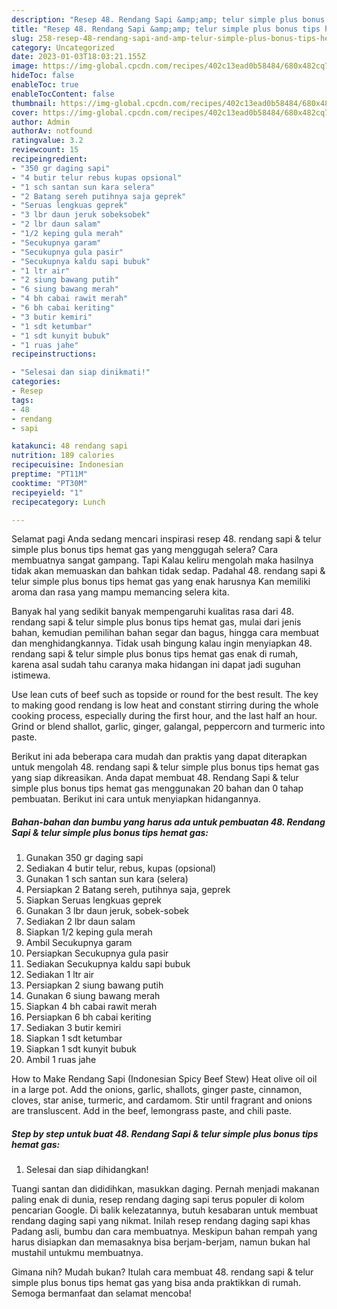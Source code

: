 ```yaml
---
description: "Resep 48. Rendang Sapi &amp;amp; telur simple plus bonus tips hemat gas Menu Buat lebaran"
title: "Resep 48. Rendang Sapi &amp;amp; telur simple plus bonus tips hemat gas Menu Buat lebaran"
slug: 258-resep-48-rendang-sapi-and-amp-telur-simple-plus-bonus-tips-hemat-gas-menu-buat-lebaran
category: Uncategorized
date: 2023-01-03T18:03:21.155Z
image: https://img-global.cpcdn.com/recipes/402c13ead0b58484/680x482cq70/48-rendang-sapi-telur-simple-plus-bonus-tips-hemat-gas-foto-resep-utama.jpg
hideToc: false
enableToc: true
enableTocContent: false
thumbnail: https://img-global.cpcdn.com/recipes/402c13ead0b58484/680x482cq70/48-rendang-sapi-telur-simple-plus-bonus-tips-hemat-gas-foto-resep-utama.jpg
cover: https://img-global.cpcdn.com/recipes/402c13ead0b58484/680x482cq70/48-rendang-sapi-telur-simple-plus-bonus-tips-hemat-gas-foto-resep-utama.jpg
author: Admin
authorAv: notfound
ratingvalue: 3.2
reviewcount: 15
recipeingredient:
- "350 gr daging sapi"
- "4 butir telur rebus kupas opsional"
- "1 sch santan sun kara selera"
- "2 Batang sereh putihnya saja geprek"
- "Seruas lengkuas geprek"
- "3 lbr daun jeruk sobeksobek"
- "2 lbr daun salam"
- "1/2 keping gula merah"
- "Secukupnya garam"
- "Secukupnya gula pasir"
- "Secukupnya kaldu sapi bubuk"
- "1 ltr air"
- "2 siung bawang putih"
- "6 siung bawang merah"
- "4 bh cabai rawit merah"
- "6 bh cabai keriting"
- "3 butir kemiri"
- "1 sdt ketumbar"
- "1 sdt kunyit bubuk"
- "1 ruas jahe"
recipeinstructions:

- "Selesai dan siap dinikmati!"
categories:
- Resep
tags:
- 48
- rendang
- sapi

katakunci: 48 rendang sapi 
nutrition: 189 calories
recipecuisine: Indonesian
preptime: "PT11M"
cooktime: "PT30M"
recipeyield: "1"
recipecategory: Lunch

---
```



Selamat pagi Anda sedang mencari inspirasi resep 48. rendang sapi &amp; telur simple plus bonus tips hemat gas yang menggugah selera? Cara membuatnya sangat gampang. Tapi Kalau keliru mengolah maka hasilnya tidak akan memuaskan dan bahkan tidak sedap. Padahal 48. rendang sapi &amp; telur simple plus bonus tips hemat gas yang enak harusnya Kan memiliki aroma dan rasa yang mampu memancing selera kita.


Banyak hal yang sedikit banyak mempengaruhi kualitas rasa dari 48. rendang sapi &amp; telur simple plus bonus tips hemat gas, mulai dari jenis bahan, kemudian pemilihan bahan segar dan bagus, hingga cara membuat dan menghidangkannya. Tidak usah bingung kalau ingin menyiapkan 48. rendang sapi &amp; telur simple plus bonus tips hemat gas enak di rumah, karena asal sudah tahu caranya maka hidangan ini dapat jadi suguhan istimewa.

Use lean cuts of beef such as topside or round for the best result. The key to making good rendang is low heat and constant stirring during the whole cooking process, especially during the first hour, and the last half an hour. Grind or blend shallot, garlic, ginger, galangal, peppercorn and turmeric into paste.


Berikut ini ada beberapa cara mudah dan praktis yang dapat diterapkan untuk mengolah 48. rendang sapi &amp; telur simple plus bonus tips hemat gas yang siap dikreasikan. Anda dapat membuat 48. Rendang Sapi &amp; telur simple plus bonus tips hemat gas menggunakan 20 bahan dan 0 tahap pembuatan. Berikut ini cara untuk menyiapkan hidangannya.

<!--inarticleads1-->

##### Bahan-bahan dan bumbu yang harus ada untuk pembuatan 48. Rendang Sapi &amp; telur simple plus bonus tips hemat gas:

1. Gunakan 350 gr daging sapi
1. Sediakan 4 butir telur, rebus, kupas (opsional)
1. Gunakan 1 sch santan sun kara (selera)
1. Persiapkan 2 Batang sereh, putihnya saja, geprek
1. Siapkan Seruas lengkuas geprek
1. Gunakan 3 lbr daun jeruk, sobek-sobek
1. Sediakan 2 lbr daun salam
1. Siapkan 1/2 keping gula merah
1. Ambil Secukupnya garam
1. Persiapkan Secukupnya gula pasir
1. Sediakan Secukupnya kaldu sapi bubuk
1. Sediakan 1 ltr air
1. Persiapkan 2 siung bawang putih
1. Gunakan 6 siung bawang merah
1. Siapkan 4 bh cabai rawit merah
1. Persiapkan 6 bh cabai keriting
1. Sediakan 3 butir kemiri
1. Siapkan 1 sdt ketumbar
1. Siapkan 1 sdt kunyit bubuk
1. Ambil 1 ruas jahe


How to Make Rendang Sapi (Indonesian Spicy Beef Stew) Heat olive oil oil in a large pot. Add the onions, garlic, shallots, ginger paste, cinnamon, cloves, star anise, turmeric, and cardamom. Stir until fragrant and onions are transluscent. Add in the beef, lemongrass paste, and chili paste. 

<!--inarticleads2-->

##### Step by step untuk buat 48. Rendang Sapi &amp; telur simple plus bonus tips hemat gas:


1. Selesai dan siap dihidangkan!

Tuangi santan dan dididihkan, masukkan daging. Pernah menjadi makanan paling enak di dunia, resep rendang daging sapi terus populer di kolom pencarian Google. Di balik kelezatannya, butuh kesabaran untuk membuat rendang daging sapi yang nikmat. Inilah resep rendang daging sapi khas Padang asli, bumbu dan cara membuatnya. Meskipun bahan rempah yang harus disiapkan dan memasaknya bisa berjam-berjam, namun bukan hal mustahil untukmu membuatnya. 

Gimana nih? Mudah bukan? Itulah cara membuat 48. rendang sapi &amp; telur simple plus bonus tips hemat gas yang bisa anda praktikkan di rumah. Semoga bermanfaat dan selamat mencoba!
